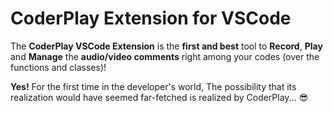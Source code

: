 # CoderPlay Extension for VSCode
The **CoderPlay VSCode Extension** is the **first and best** tool to **Record**, **Play** and **Manage** the **audio/video comments** right among your codes (over the functions and classes)! 

**Yes!** For the first time in the developer's world, The possibility that its realization would have seemed far-fetched is realized by CoderPlay... 😎


